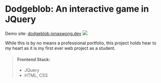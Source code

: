 # Dodgeblob: An interactive game in JQuery

Demo site: [dodgeblob.jonaswong.dev](https://jllm.jonaswong.dev)
![](https://res.cloudinary.com/ds1s8ilcc/image/upload/v1737697292/Devsite/dodgeblob/Dodgeblob-main.png)

While this is by no means a professional portfolio, this project holds hear to my heart as it is my first ever web project as a student.

> #### Frontend Stack:
> - JQuery
> - HTML, CSS
